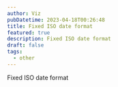 ```yaml
---
author: Viz
pubDatetime: 2023-04-18T00:26:48
title: Fixed ISO date format
featured: true
description: Fixed ISO date format
draft: false
tags:
  - other
---
```


Fixed ISO date format